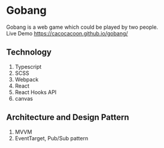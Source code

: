 # Gobang
Gobang is a web game which could be played by two people.<br />
Live Demo
https://cacocacoon.github.io/gobang/

## Technology
1. Typescript
2. SCSS
3. Webpack
4. React
5. React Hooks API
6. canvas

## Architecture and Design Pattern
1. MVVM
2. EventTarget, Pub/Sub pattern
